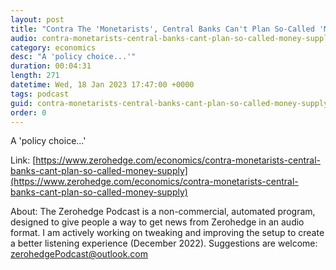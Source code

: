 ```yaml
---
layout: post
title: "Contra The 'Monetarists', Central Banks Can't Plan So-Called 'Money Supply'"
audio: contra-monetarists-central-banks-cant-plan-so-called-money-supply-0
category: economics
desc: "A 'policy choice...'"
duration: 00:04:31
length: 271
datetime: Wed, 18 Jan 2023 17:47:00 +0000
tags: podcast
guid: contra-monetarists-central-banks-cant-plan-so-called-money-supply-0
order: 0
---
```

A 'policy choice...'

Link: [https://www.zerohedge.com/economics/contra-monetarists-central-banks-cant-plan-so-called-money-supply](https://www.zerohedge.com/economics/contra-monetarists-central-banks-cant-plan-so-called-money-supply)

About: The Zerohedge Podcast is a non-commercial, automated program, designed to give people a way to get news from Zerohedge in an audio format.  I am actively working on tweaking and improving the setup to create a better listening experience (December 2022).  Suggestions are welcome: [zerohedgePodcast@outlook.com](mailto:zerohedgePodcast@outlook.com)
